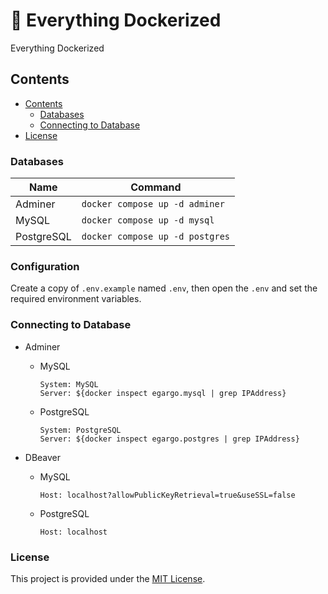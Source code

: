 # :whale2: Everything Dockerized

Everything Dockerized


## Contents

- [Contents](#contents)
    - [Databases](#databases)
    - [Connecting to Database](#connecting-to-database)
- [License](#license)


### Databases

| Name                      | Command                                       |
|---------------------------|-----------------------------------------------|
| Adminer                   | `docker compose up -d adminer`                |
| MySQL                     | `docker compose up -d mysql`                  |
| PostgreSQL                | `docker compose up -d postgres`               |


### Configuration

Create a copy of `.env.example` named `.env`, then open the `.env` and set the
required environment variables.


### Connecting to Database

- Adminer
    - MySQL
        ```
        System: MySQL
        Server: ${docker inspect egargo.mysql | grep IPAddress}
        ```
    - PostgreSQL
        ```
        System: PostgreSQL
        Server: ${docker inspect egargo.postgres | grep IPAddress}
        ```

- DBeaver
    - MySQL
        ```
        Host: localhost?allowPublicKeyRetrieval=true&useSSL=false
        ```
    - PostgreSQL
        ```
        Host: localhost
        ```


### License

This project is provided under the [MIT License](./LICENSE).
